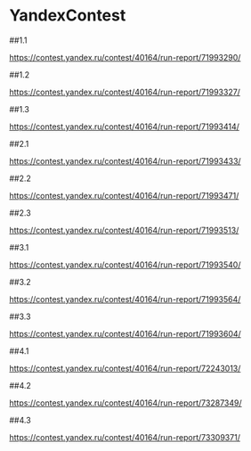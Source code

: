 # YandexContest
##1.1

https://contest.yandex.ru/contest/40164/run-report/71993290/

##1.2

https://contest.yandex.ru/contest/40164/run-report/71993327/

##1.3

https://contest.yandex.ru/contest/40164/run-report/71993414/

##2.1

https://contest.yandex.ru/contest/40164/run-report/71993433/

##2.2

https://contest.yandex.ru/contest/40164/run-report/71993471/

##2.3

https://contest.yandex.ru/contest/40164/run-report/71993513/

##3.1

https://contest.yandex.ru/contest/40164/run-report/71993540/

##3.2

https://contest.yandex.ru/contest/40164/run-report/71993564/

##3.3

https://contest.yandex.ru/contest/40164/run-report/71993604/

##4.1

https://contest.yandex.ru/contest/40164/run-report/72243013/

##4.2

https://contest.yandex.ru/contest/40164/run-report/73287349/

##4.3

https://contest.yandex.ru/contest/40164/run-report/73309371/
